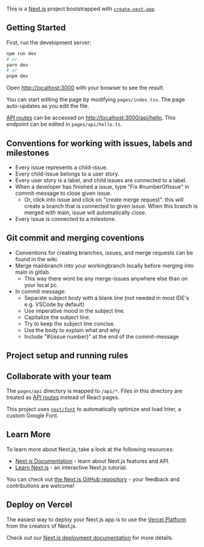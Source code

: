 This is a [Next.js](https://nextjs.org/) project bootstrapped with [`create-next-app`](https://github.com/vercel/next.js/tree/canary/packages/create-next-app).

## Getting Started

First, run the development server:

```bash
npm run dev
# or
yarn dev
# or
pnpm dev
```

Open [http://localhost:3000](http://localhost:3000) with your browser to see the result.

You can start editing the page by modifying `pages/index.tsx`. The page auto-updates as you edit the file.

[API routes](https://nextjs.org/docs/api-routes/introduction) can be accessed on [http://localhost:3000/api/hello](http://localhost:3000/api/hello). This endpoint can be edited in `pages/api/hello.ts`.

## Conventions for working with issues, labels and milestones

-   Every issue represents a child-issue.
-   Every child-issue belongs to a user story.
-   Every user story is a label, and child issues are connected to a label.
-   When a developer has finished a issue, type "Fix #numberOfIssue" in commit-message to close given issue.
    -   Or, click into issue and click on "create merge request". this will create a branch that is connected to given issue.
        When this branch is merged with main, issue will automatically close.
-   Every issue is connected to a milestone.

## Git commit and merging coventions

-   Conventions for creating branches, issues, and merge requests can be found in the wiki.
-   Merge mainbranch into your workingbranch locally before merging into main in gitlab.
    -   This way there wont be any merge-issues anywhere else than on your local pc.
-   In commit message:
    -   Separate subject body with a blank line (not needed in most IDE's e.g. VSCode by default)
    -   Use imperative mood in the subject line.
    -   Capitalize the subject line.
    -   Try to keep the subject line concise.
    -   Use the body to explain what and why
    -   Include "#{issue number}" at the end of the commit-message

## Project setup and running rules

## Collaborate with your team

The `pages/api` directory is mapped to `/api/*`. Files in this directory are treated as [API routes](https://nextjs.org/docs/api-routes/introduction) instead of React pages.

This project uses [`next/font`](https://nextjs.org/docs/basic-features/font-optimization) to automatically optimize and load Inter, a custom Google Font.

## Learn More

To learn more about Next.js, take a look at the following resources:

-   [Next.js Documentation](https://nextjs.org/docs) - learn about Next.js features and API.
-   [Learn Next.js](https://nextjs.org/learn) - an interactive Next.js tutorial.

You can check out [the Next.js GitHub repository](https://github.com/vercel/next.js/) - your feedback and contributions are welcome!

## Deploy on Vercel

The easiest way to deploy your Next.js app is to use the [Vercel Platform](https://vercel.com/new?utm_medium=default-template&filter=next.js&utm_source=create-next-app&utm_campaign=create-next-app-readme) from the creators of Next.js.

Check out our [Next.js deployment documentation](https://nextjs.org/docs/deployment) for more details.
